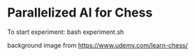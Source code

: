 # Parallelized AI for Chess


To start experiment:
bash experiment.sh

background image from https://www.udemy.com/learn-chess/
